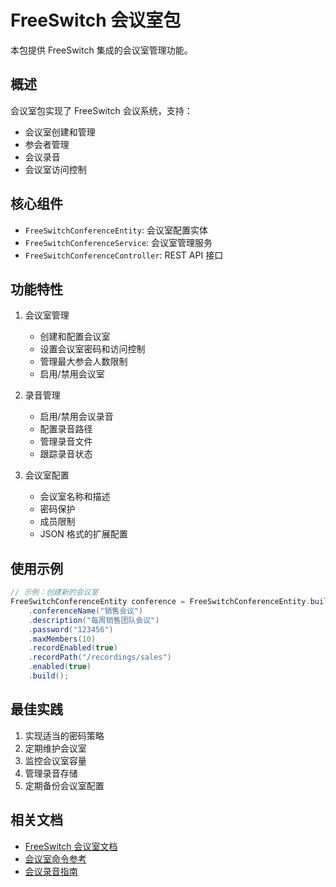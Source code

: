 # FreeSwitch 会议室包

本包提供 FreeSwitch 集成的会议室管理功能。

## 概述

会议室包实现了 FreeSwitch 会议系统，支持：

- 会议室创建和管理
- 参会者管理
- 会议录音
- 会议室访问控制

## 核心组件

- `FreeSwitchConferenceEntity`: 会议室配置实体
- `FreeSwitchConferenceService`: 会议室管理服务
- `FreeSwitchConferenceController`: REST API 接口

## 功能特性

1. 会议室管理
   - 创建和配置会议室
   - 设置会议室密码和访问控制
   - 管理最大参会人数限制
   - 启用/禁用会议室

2. 录音管理
   - 启用/禁用会议录音
   - 配置录音路径
   - 管理录音文件
   - 跟踪录音状态

3. 会议室配置
   - 会议室名称和描述
   - 密码保护
   - 成员限制
   - JSON 格式的扩展配置

## 使用示例

```java
// 示例：创建新的会议室
FreeSwitchConferenceEntity conference = FreeSwitchConferenceEntity.builder()
    .conferenceName("销售会议")
    .description("每周销售团队会议")
    .password("123456")
    .maxMembers(10)
    .recordEnabled(true)
    .recordPath("/recordings/sales")
    .enabled(true)
    .build();
```

## 最佳实践

1. 实现适当的密码策略
2. 定期维护会议室
3. 监控会议室容量
4. 管理录音存储
5. 定期备份会议室配置

## 相关文档

- [FreeSwitch 会议室文档](https://freeswitch.org/confluence/display/FREESWITCH/Conference)
- [会议室命令参考](https://freeswitch.org/confluence/display/FREESWITCH/Conference+Commands)
- [会议录音指南](https://freeswitch.org/confluence/display/FREESWITCH/Conference+Recording)
